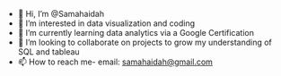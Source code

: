 - 👋 Hi, I’m @Samahaidah
- 👀 I’m interested in data visualization and coding
- 🌱 I’m currently learning data analytics via a Google Certification
- 💞️ I’m looking to collaborate on projects to grow my understanding of SQL and tableau
- 📫 How to reach me- email: samahaidah@gmail.com

<!---
Samahaidah/Samahaidah is a ✨ special ✨ repository because its `README.md` (this file) appears on your GitHub profile.
You can click the Preview link to take a look at your changes.
--->
